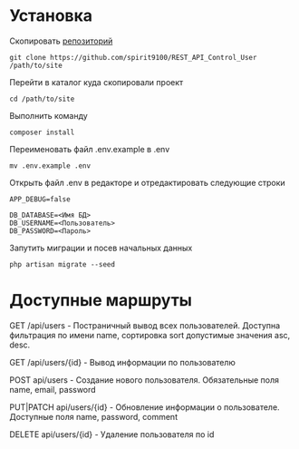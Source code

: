 # Установка
Скопировать [репозиторий](https://github.com/spirit9100/REST_API_control_user)
```
git clone https://github.com/spirit9100/REST_API_Control_User /path/to/site
```
Перейти в каталог куда скопировали проект
```
cd /path/to/site
```
Выполнить команду 
```
composer install
```
Переименовать файл .env.example в .env

```
mv .env.example .env
```

Открыть файл .env в редакторе и отредактировать следующие строки
```
APP_DEBUG=false

DB_DATABASE=<Имя БД>
DB_USERNAME=<Пользователь>
DB_PASSWORD=<Пароль>
```

Запутить миграции и посев начальных данных
```
php artisan migrate --seed
```
# Доступные маршруты
GET /api/users - Постраничный вывод всех пользователей. Доступна фильтрация
по имени name, сортировка sort допустимые значения asc, desc.

GET /api/users/{id} - Вывод информации по пользователю

POST api/users - Создание нового пользователя. Обязательные поля name, email, password

PUT|PATCH api/users/{id} - Обновление информации о пользователе. Доступные поля name, password, comment

DELETE api/users/{id} - Удаление пользователя по id




